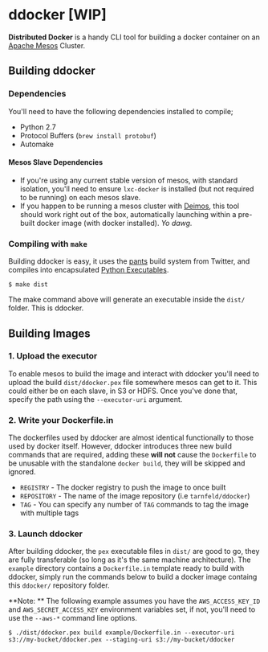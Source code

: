 
# ddocker [WIP]

**Distributed Docker** is a handy CLI tool for building a docker container on an [Apache Mesos](http://mesos.apache.org) Cluster.

## Building ddocker

### Dependencies

You'll need to have the following dependencies installed to compile;

- Python 2.7
- Protocol Buffers (`brew install protobuf`)
- Automake

#### Mesos Slave Dependencies

- If you're using any current stable version of mesos, with standard isolation, you'll need to ensure `lxc-docker` is installed (but not required to be running) on each mesos slave.
- If you happen to be running a mesos cluster with [Deimos](https://github.com/mesosphere/deimos), this tool should work right out of the box, automatically launching within a pre-built docker image (with docker installed). *Yo dawg.*

### Compiling with `make`

Building ddocker is easy, it uses the [pants](http://pantsbuild.github.io) build system from Twitter, and compiles into encapsulated [Python Executables](http://pex.readthedocs.org).

```shell
$ make dist
```

The make command above will generate an executable inside the `dist/` folder. This is ddocker.

## Building Images

### 1. Upload the executor

To enable mesos to build the image and interact with ddocker you'll need to upload the build `dist/ddocker.pex` file somewhere mesos can get to it. This could either be on each slave, in S3 or HDFS. Once you've done that, specify the path using the `--executor-uri` argument.

### 2. Write your Dockerfile.in

The dockerfiles used by ddocker are almost identical functionally to those used by docker itself. However, ddocker introduces three new build commands that are required, adding these **will not** cause the `Dockerfile` to be unusable with the standalone `docker build`, they will be skipped and ignored.

- `REGISTRY` - The docker registry to push the image to once built
- `REPOSITORY` - The name of the image repository (i.e `tarnfeld/ddocker`)
- `TAG` - You can specify any number of `TAG` commands to tag the image with multiple tags

### 3. Launch ddocker

After building ddocker, the `pex` executable files in `dist/` are good to go, they are fully transferable (so long as it's the same machine architecture). The `example` directory contains a `Dockerfile.in` template ready to build with ddocker, simply run the commands below to build a docker image containg this `ddocker/` repository folder.

**Note: ** The following example assumes you have the `AWS_ACCESS_KEY_ID` and `AWS_SECRET_ACCESS_KEY` environment variables set, if not, you'll need to use the `--aws-*` command line options.

```shell
$ ./dist/ddocker.pex build example/Dockerfile.in --executor-uri s3://my-bucket/ddocker.pex --staging-uri s3://my-bucket/ddocker
```
